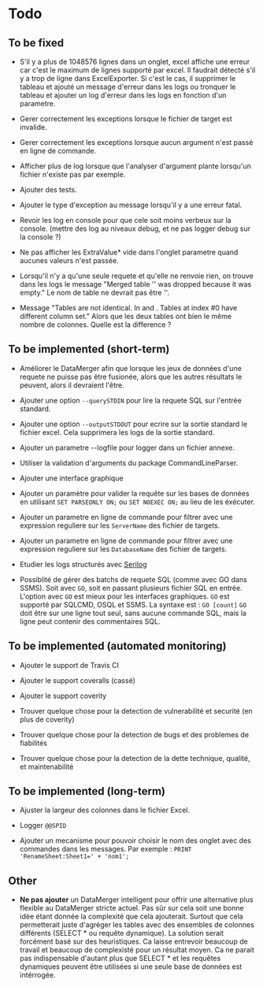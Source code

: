﻿
Todo
====


To be fixed
-----------

* S'il y a plus de 1048576 lignes dans un onglet, excel affiche une erreur car c'est le maximum de lignes supporté par excel.
	Il faudrait détecté s'il y a trop de ligne dans ExcelExporter.
	Si c'est le cas, il supprimer le tableau et ajouté un message d'erreur dans les logs ou tronquer le tableau et ajouter un log d'erreur dans les logs en fonction d'un parametre.

* Gerer correctement les exceptions lorsque le fichier de target est invalide.

* Gerer correctement les exceptions lorsque aucun argument n'est passé en ligne de commande.

* Afficher plus de log lorsque que l'analyser d'argument plante lorsqu'un fichier n'existe pas par exemple.

* Ajouter des tests.

* Ajouter le type d'exception au message lorsqu'il y a une erreur fatal.

* Revoir les log en console pour que cele soit moins verbeux sur la console. (mettre des log au niveaux debug, et ne pas logger debug sur la console ?)

* Ne pas afficher les ExtraValue* vide dans l'onglet parametre quand aucunes valeurs n'est passée.

* Lorsqu'il n'y a qu'une seule requete et qu'elle ne renvoie rien, on trouve dans les logs le message "Merged table '' was dropped because it was empty."
	Le nom de table ne devrait pas être ''.

* Message "Tables are not identical. In <SERVER> <DATABASE> and <SERVER> <DATABASE>. Tables at index #0 have different column set."
	Alors que les deux tables ont bien le même nombre de colonnes. Quelle est la difference ?


To be implemented (short-term)
------------------------------

* Améliorer le DataMerger afin que lorsque les jeux de données d'une requete ne puisse pas être fusionée, alors que les autres résultats le peuvent, alors il devraient l'être.

* Ajouter une option `--querySTDIN` pour lire la requete SQL sur l'entrée standard.

* Ajouter une option `--outputSTDOUT` pour ecrire sur la sortie standard le fichier excel.
	Cela supprimera les logs de la sortie standard.

* Ajouter un parametre --logfile pour logger dans un fichier annexe.

* Utiliser la validation d'arguments du package CommandLineParser.

* Ajouter une interface graphique

* Ajouter un paramètre pour valider la requête sur les bases de données en utilisant `SET PARSEONLY ON;` ou `SET NOEXEC ON;` au lieu de les éxécuter.

* Ajouter un parametre en ligne de commande pour filtrer avec une expression reguliere sur les `ServerName` des fichier de targets.

* Ajouter un parametre en ligne de commande pour filtrer avec une expression reguliere sur les `DatabaseName` des fichier de targets.

* Etudier les logs structurés avec [Serilog](https://serilog.net/)

* Possiblité de gérer des batchs de requete SQL (comme avec GO dans SSMS).
	Soit avec `GO`, soit en passant plusieurs fichier SQL en entrée. L'option avec `GO` est mieux pour les interfaces graphiques.
	`GO` est supporté par SQLCMD, OSQL et SSMS.
	La syntaxe est : `GO [count]`
	`GO` doit être sur une ligne tout seul, sans aucune commande SQL, mais la ligne peut contenir des commentaires SQL.


To be implemented (automated monitoring)
----------------------------------------

* Ajouter le support de Travis CI

* Ajouter le support coveralls (cassé)

* Ajouter le support coverity

* Trouver quelque chose pour la detection de vulnerabilité et securité (en plus de coverity)

* Trouver quelque chose pour la detection de bugs et des problemes de fiabilités

* Trouver quelque chose pour la detection de la dette technique, qualité, et maintenabilité


To be implemented (long-term)
------------------------------

* Ajuster la largeur des colonnes dans le fichier Excel.

* Logger `@@SPID`

* Ajouter un mecanisme pour pouvoir choisir le nom des onglet avec des commandes dans les messages. Par exemple : `PRINT 'RenameSheet:Sheet1=' + 'nom1';`


Other
-----

* **Ne pas ajouter** un DataMerger intelligent pour offrir une alternative plus flexible au DataMerger stricte actuel.
Pas sûr sur cela soit une bonne idée étant donnée la complexité que cela ajouterait.
Surtout que cela permetterait juste d'agréger les tables avec des ensembles de colonnes différents (SELECT * ou requête dynamique).
La solution serait forcément basé sur des heuristiques. Ca laisse entrevoir beaucoup de travail et beaucoup de complexisté pour un résultat moyen.
Ca ne parait pas indispensable d'autant plus que SELECT * et les requêtes dynamiques peuvent être utilisées si une seule base de données est intérrogée.
